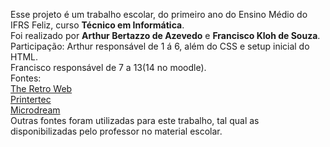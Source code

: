 Esse projeto é um trabalho escolar, do primeiro ano do Ensino Médio do IFRS Feliz, curso **Técnico em Informática**.  
Foi realizado por **Arthur Bertazzo de Azevedo** e **Francisco Kloh de Souza**.  
Participação:
Arthur responsável de 1 á 6, além do CSS e setup inicial do HTML.  
Francisco responsável de 7 a 13(14 no moodle).  
Fontes:  
[The Retro Web](https://theretroweb.com/motherboards/s/intel-d845epi-plum-island)  
[Printertec](https://www.printertec.com.br/placa-intel-d845gvsr?srsltid=AfmBOoqMb0RhbRjU4K31bvkWB9qZlDX0w2of_M_R9hk77xcAhqdNq8nk)  
[Microdream](https://microdream.co.uk/intel-d845epi-d845gvsr-c54560-socket-478-motherboard.html)  
Outras fontes foram utilizadas para este trabalho, tal qual as disponibilizadas pelo professor no material escolar.
